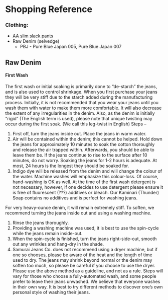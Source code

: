 # Shopping Reference

### Clothing:
- [AA slim slack pants](http://store.americanapparel.net/slim-slack_rsasd400g)
- Raw Denim (selvedge)
  - PBJ - Pure Blue Japan 005, Pure Blue Japan 007

## Raw Denim
#### First Wash
The first wash or initial soaking is primarily done to “de-starch” the jeans, and is also used to control shrinkage.
When you first purchase your jeans they will be very stiff due to the starch added during the manufacturing process. Initially, it is not recommended that you wear your jeans until you wash them with water to make them more comfortable. It will also decrease the extent of any irregularities in the denim.
Also, as the denim is initially “rigid” (The English term is used), please note that unique twisting may occur during the first soak. (We call this leg-twist in English)
Steps –
1. First off, turn the jeans inside out. Place the jeans in warm water.
1. Air will be contained within the denim; this cannot be helped. Hold down the jeans for approximately 10 minutes to soak the cotton thoroughly and release the air trapped within. Afterwards, you should be able to leave them be. If the jeans continue to rise to the surface after 10 minutes, do not worry. Soaking the jeans for 1-2 hours is adequate. At most, 24 hours is the longest they should be soaked for.
1. Indigo dye will be released from the denim and will change the colour of the water. Machine washes will emphasize this colour-loss. Of course, hand-washing is OK as well.
At the time of the first wash detergent is not necessary, however, if one decides to use detergent please ensure it is free of fluorescent (???) additives or bleach. Our Kaminari (Thunder) Soap contains no additives and is perfect for washing jeans. 


For very heavy-ounce denim, it will remain extremely stiff. To soften, we recommend turning the jeans inside out and using a washing machine.
1. Rinse the jeans thoroughly.
1. Providing a washing machine was used, it is best to use the spin-cycle while the jeans remain inside-out.
1. When the spin-cycle is finished, turn the jeans right-side-out, smooth out any wrinkles and hang-dry in the shade.
1. Samurai Jeans Co. does not recommend using a dryer machine, but if one so chooses, please be aware of the heat and the length of time used to dry. The jeans may shrink beyond normal or the denim may soften too much, so please be careful if you choose to use the dryer.
Please use the above method as a guideline, and not as a rule. Steps will vary for those who choose a fully-automated wash, and some people prefer to leave their jeans unwashed. We believe that everyone washes in their own way. It is best to try different methods to discover one’s own personal style of washing their jeans.
